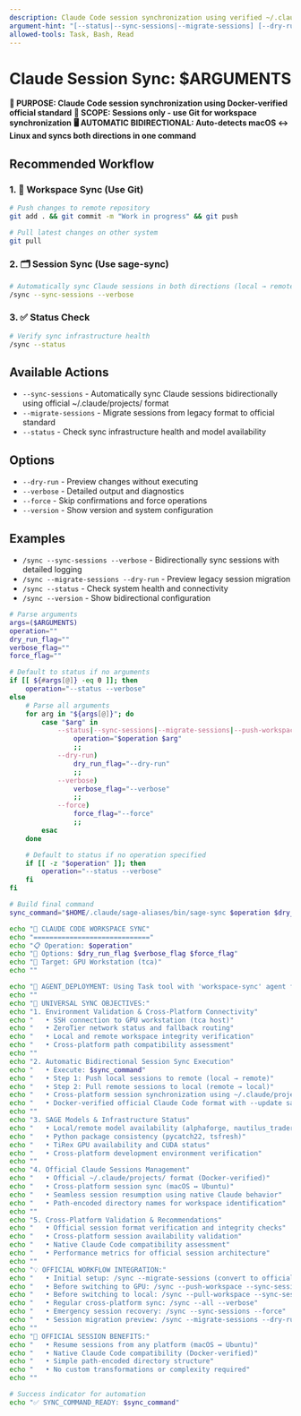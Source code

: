 ```yaml
---
description: Claude Code session synchronization using verified ~/.claude/projects/ standard - automatic bidirectional sync across macOS and Linux environments
argument-hint: "[--status|--sync-sessions|--migrate-sessions] [--dry-run] [--verbose] [--force]"
allowed-tools: Task, Bash, Read
---
```


# Claude Session Sync: $ARGUMENTS

**🎯 PURPOSE: Claude Code session synchronization using Docker-verified official standard**
**🔄 SCOPE: Sessions only - use Git for workspace synchronization**
**🖥️ AUTOMATIC BIDIRECTIONAL: Auto-detects macOS ↔ Linux and syncs both directions in one command**

## Recommended Workflow

### 1. 📁 Workspace Sync (Use Git)

```bash
# Push changes to remote repository
git add . && git commit -m "Work in progress" && git push

# Pull latest changes on other system
git pull
```

### 2. 🗂️ Session Sync (Use sage-sync)

```bash
# Automatically sync Claude sessions in both directions (local → remote, remote → local)
/sync --sync-sessions --verbose
```

### 3. ✅ Status Check

```bash
# Verify sync infrastructure health
/sync --status
```

## Available Actions

- `--sync-sessions` - Automatically sync Claude sessions bidirectionally using official ~/.claude/projects/ format
- `--migrate-sessions` - Migrate sessions from legacy format to official standard
- `--status` - Check sync infrastructure health and model availability

## Options

- `--dry-run` - Preview changes without executing
- `--verbose` - Detailed output and diagnostics
- `--force` - Skip confirmations and force operations
- `--version` - Show version and system configuration

## Examples

- `/sync --sync-sessions --verbose` - Bidirectionally sync sessions with detailed logging
- `/sync --migrate-sessions --dry-run` - Preview legacy session migration
- `/sync --status` - Check system health and connectivity
- `/sync --version` - Show bidirectional configuration

```bash
# Parse arguments
args=($ARGUMENTS)
operation=""
dry_run_flag=""
verbose_flag=""
force_flag=""

# Default to status if no arguments
if [[ ${#args[@]} -eq 0 ]]; then
    operation="--status --verbose"
else
    # Parse all arguments
    for arg in "${args[@]}"; do
        case "$arg" in
            --status|--sync-sessions|--migrate-sessions|--push-workspace|--pull-workspace|--all)
                operation="$operation $arg"
                ;;
            --dry-run)
                dry_run_flag="--dry-run"
                ;;
            --verbose)
                verbose_flag="--verbose"
                ;;
            --force)
                force_flag="--force"
                ;;
        esac
    done

    # Default to status if no operation specified
    if [[ -z "$operation" ]]; then
        operation="--status --verbose"
    fi
fi

# Build final command
sync_command="$HOME/.claude/sage-aliases/bin/sage-sync $operation $dry_run_flag $verbose_flag $force_flag"

echo "🔄 CLAUDE CODE WORKSPACE SYNC"
echo "============================="
echo "📋 Operation: $operation"
echo "🔧 Options: $dry_run_flag $verbose_flag $force_flag"
echo "📡 Target: GPU Workstation (tca)"
echo ""

echo "🤖 AGENT_DEPLOYMENT: Using Task tool with 'workspace-sync' agent for universal canonical session management."
echo ""
echo "🎯 UNIVERSAL SYNC OBJECTIVES:"
echo "1. Environment Validation & Cross-Platform Connectivity"
echo "   • SSH connection to GPU workstation (tca host)"
echo "   • ZeroTier network status and fallback routing"
echo "   • Local and remote workspace integrity verification"
echo "   • Cross-platform path compatibility assessment"
echo ""
echo "2. Automatic Bidirectional Session Sync Execution"
echo "   • Execute: $sync_command"
echo "   • Step 1: Push local sessions to remote (local → remote)"
echo "   • Step 2: Pull remote sessions to local (remote → local)"
echo "   • Cross-platform session synchronization using ~/.claude/projects/"
echo "   • Docker-verified official Claude Code format with --update safety"
echo ""
echo "3. SAGE Models & Infrastructure Status"
echo "   • Local/remote model availability (alphaforge, nautilus_trader, etc.)"
echo "   • Python package consistency (pycatch22, tsfresh)"
echo "   • TiRex GPU availability and CUDA status"
echo "   • Cross-platform development environment verification"
echo ""
echo "4. Official Claude Sessions Management"
echo "   • Official ~/.claude/projects/ format (Docker-verified)"
echo "   • Cross-platform session sync (macOS ↔ Ubuntu)"
echo "   • Seamless session resumption using native Claude behavior"
echo "   • Path-encoded directory names for workspace identification"
echo ""
echo "5. Cross-Platform Validation & Recommendations"
echo "   • Official session format verification and integrity checks"
echo "   • Cross-platform session availability validation"
echo "   • Native Claude Code compatibility assessment"
echo "   • Performance metrics for official session architecture"
echo ""
echo "💡 OFFICIAL WORKFLOW INTEGRATION:"
echo "   • Initial setup: /sync --migrate-sessions (convert to official format)"
echo "   • Before switching to GPU: /sync --push-workspace --sync-sessions"
echo "   • Before switching to local: /sync --pull-workspace --sync-sessions"
echo "   • Regular cross-platform sync: /sync --all --verbose"
echo "   • Emergency session recovery: /sync --sync-sessions --force"
echo "   • Session migration preview: /sync --migrate-sessions --dry-run"
echo ""
echo "🚀 OFFICIAL SESSION BENEFITS:"
echo "   • Resume sessions from any platform (macOS ↔ Ubuntu)"
echo "   • Native Claude Code compatibility (Docker-verified)"
echo "   • Simple path-encoded directory structure"
echo "   • No custom transformations or complexity required"
echo ""

# Success indicator for automation
echo "✅ SYNC_COMMAND_READY: $sync_command"
```
